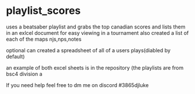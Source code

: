 # playlist_scores

uses a beatsaber playlist and grabs the top canadian scores and lists them in an exlcel document for easy viewing in a tournament
also created a list of each of the maps njs,nps,notes

optional can created a spreadsheet of all of a users plays(diabled by default)

an example of both excel sheets is in the repository (the playlists are from bsc4 division a

If you need help feel free to dm me on discord  #3865djluke

